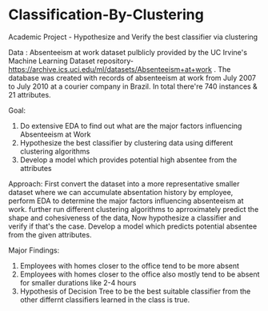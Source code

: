 # Classification-By-Clustering
Academic Project - Hypothesize and Verify the best classifier via clustering

Data : Absenteeism at work dataset pulblicly provided by the UC Irvine's Machine Learning Dataset repository- https://archive.ics.uci.edu/ml/datasets/Absenteeism+at+work . The database was created with records of absenteeism at work from July 2007 to July 2010 at a courier company in Brazil. In total there're 740 instances & 21 attributes.

Goal: 
  1. Do extensive EDA to find out what are the major factors influencing Absenteeism at Work
  2. Hypothesize the best classifier by clustering data using different clustering algorithms
  3. Develop a model which provides potential high absentee from the attributes
  
Approach: First convert the dataset into a more representative smaller dataset where we can accumulate absentation history by employee, perform EDA to determine the major factors influencing absenteeism at work. further run different clustering algorithms to aprroximately predict the shape and cohesiveness of the data, Now hypothesize a classifier and verify if that's the case. Develop a model which predicts potential absentee from the given attributes.

Major Findings: 
  1. Employees with homes closer to the office tend to be more absent
  2. Employees with homes closer to the office also mostly tend to be absent for smaller durations like 2-4 hours
  3. Hypothesis of Decision Tree to be the best suitable classifier from the other differnt classifiers learned in the class is true.

